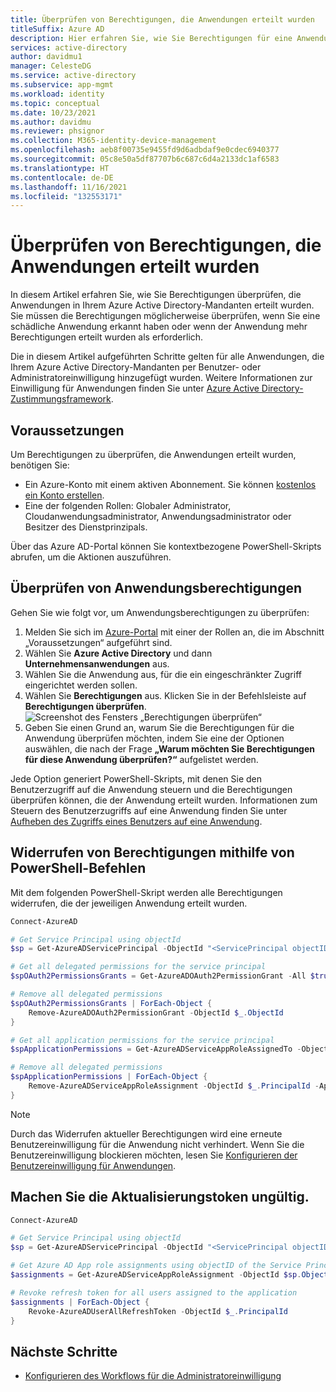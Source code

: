 ```yaml
---
title: Überprüfen von Berechtigungen, die Anwendungen erteilt wurden
titleSuffix: Azure AD
description: Hier erfahren Sie, wie Sie Berechtigungen für eine Anwendung in Azure Active Directory überprüfen und verwalten.
services: active-directory
author: davidmu1
manager: CelesteDG
ms.service: active-directory
ms.subservice: app-mgmt
ms.workload: identity
ms.topic: conceptual
ms.date: 10/23/2021
ms.author: davidmu
ms.reviewer: phsignor
ms.collection: M365-identity-device-management
ms.openlocfilehash: aeb8f00735e9455fd9d6adbdaf9e0cdec6940377
ms.sourcegitcommit: 05c8e50a5df87707b6c687c6d4a2133dc1af6583
ms.translationtype: HT
ms.contentlocale: de-DE
ms.lasthandoff: 11/16/2021
ms.locfileid: "132553171"
---
```

# <a name="review-permissions-granted-to-applications"></a>Überprüfen von Berechtigungen, die Anwendungen erteilt wurden

In diesem Artikel erfahren Sie, wie Sie Berechtigungen überprüfen, die Anwendungen in Ihrem Azure Active Directory-Mandanten erteilt wurden. Sie müssen die Berechtigungen möglicherweise überprüfen, wenn Sie eine schädliche Anwendung erkannt haben oder wenn der Anwendung mehr Berechtigungen erteilt wurden als erforderlich.

Die in diesem Artikel aufgeführten Schritte gelten für alle Anwendungen, die Ihrem Azure Active Directory-Mandanten per Benutzer- oder Administratoreinwilligung hinzugefügt wurden. Weitere Informationen zur Einwilligung für Anwendungen finden Sie unter [Azure Active Directory-Zustimmungsframework](../develop/consent-framework.md).

## <a name="prerequisites"></a>Voraussetzungen

Um Berechtigungen zu überprüfen, die Anwendungen erteilt wurden, benötigen Sie:

- Ein Azure-Konto mit einem aktiven Abonnement. Sie können [kostenlos ein Konto erstellen](https://azure.microsoft.com/free/?WT.mc_id=A261C142F).
- Eine der folgenden Rollen: Globaler Administrator, Cloudanwendungsadministrator, Anwendungsadministrator oder Besitzer des Dienstprinzipals.

Über das Azure AD-Portal können Sie kontextbezogene PowerShell-Skripts abrufen, um die Aktionen auszuführen.

## <a name="review-application-permissions"></a>Überprüfen von Anwendungsberechtigungen

Gehen Sie wie folgt vor, um Anwendungsberechtigungen zu überprüfen:

1. Melden Sie sich im [Azure-Portal](https://portal.azure.com) mit einer der Rollen an, die im Abschnitt „Voraussetzungen“ aufgeführt sind.
1. Wählen Sie **Azure Active Directory** und dann **Unternehmensanwendungen** aus.
1. Wählen Sie die Anwendung aus, für die ein eingeschränkter Zugriff eingerichtet werden sollen.
1. Wählen Sie **Berechtigungen** aus. Klicken Sie in der Befehlsleiste auf **Berechtigungen überprüfen**.
![Screenshot des Fensters „Berechtigungen überprüfen“](./media/manage-application-permissions/review-permissions.png)
1. Geben Sie einen Grund an, warum Sie die Berechtigungen für die Anwendung überprüfen möchten, indem Sie eine der Optionen auswählen, die nach der Frage **„Warum möchten Sie Berechtigungen für diese Anwendung überprüfen?“** aufgelistet werden.

Jede Option generiert PowerShell-Skripts, mit denen Sie den Benutzerzugriff auf die Anwendung steuern und die Berechtigungen überprüfen können, die der Anwendung erteilt wurden. Informationen zum Steuern des Benutzerzugriffs auf eine Anwendung finden Sie unter [Aufheben des Zugriffs eines Benutzers auf eine Anwendung](methods-for-removing-user-access.md).

## <a name="revoke-permissions-using-powershell-commands"></a>Widerrufen von Berechtigungen mithilfe von PowerShell-Befehlen

Mit dem folgenden PowerShell-Skript werden alle Berechtigungen widerrufen, die der jeweiligen Anwendung erteilt wurden.

```powershell
Connect-AzureAD

# Get Service Principal using objectId
$sp = Get-AzureADServicePrincipal -ObjectId "<ServicePrincipal objectID>"

# Get all delegated permissions for the service principal
$spOAuth2PermissionsGrants = Get-AzureADOAuth2PermissionGrant -All $true| Where-Object { $_.clientId -eq $sp.ObjectId }

# Remove all delegated permissions
$spOAuth2PermissionsGrants | ForEach-Object {
    Remove-AzureADOAuth2PermissionGrant -ObjectId $_.ObjectId
}

# Get all application permissions for the service principal
$spApplicationPermissions = Get-AzureADServiceAppRoleAssignedTo -ObjectId $sp.ObjectId -All $true | Where-Object { $_.PrincipalType -eq "ServicePrincipal" }

# Remove all delegated permissions
$spApplicationPermissions | ForEach-Object {
    Remove-AzureADServiceAppRoleAssignment -ObjectId $_.PrincipalId -AppRoleAssignmentId $_.objectId
}
```

> [!NOTE]
> Durch das Widerrufen aktueller Berechtigungen wird eine erneute Benutzereinwilligung für die Anwendung nicht verhindert. Wenn Sie die Benutzereinwilligung blockieren möchten, lesen Sie [Konfigurieren der Benutzereinwilligung für Anwendungen](configure-user-consent.md).

## <a name="invalidate-the-refresh-tokens"></a>Machen Sie die Aktualisierungstoken ungültig.

```powershell
Connect-AzureAD

# Get Service Principal using objectId
$sp = Get-AzureADServicePrincipal -ObjectId "<ServicePrincipal objectID>"

# Get Azure AD App role assignments using objectID of the Service Principal
$assignments = Get-AzureADServiceAppRoleAssignment -ObjectId $sp.ObjectId -All $true | Where-Object {$_.PrincipalType -eq "User"}

# Revoke refresh token for all users assigned to the application
$assignments | ForEach-Object {
    Revoke-AzureADUserAllRefreshToken -ObjectId $_.PrincipalId
}
```

## <a name="next-steps"></a>Nächste Schritte

- [Konfigurieren des Workflows für die Administratoreinwilligung](configure-admin-consent-workflow.md)
